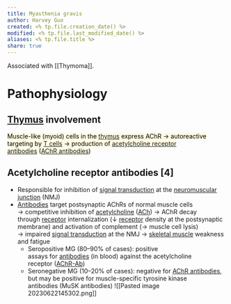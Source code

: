 ```yaml
---
title: Myasthenia gravis
author: Harvey Guo
created: <% tp.file.creation_date() %>
modified: <% tp.file.last_modified_date() %>
aliases: <% tp.file.title %>
share: true
---
```


Associated with [[Thymoma]].
# Pathophysiology
## [Thymus](https://next.amboss.com/us/article/960NMS#Z2280a528c47a8e93bb70fb96d798d351) involvement
<mark style="background: #FFF3A34A;">Muscle-like (myoid) cells in the [thymus](https://next.amboss.com/us/article/960NMS#Z2280a528c47a8e93bb70fb96d798d351) express AChR → autoreactive targeting by [T cells](https://next.amboss.com/us/article/x50Emg#Zb648e3ccdd39ac912f7d40f71b5d94c0) → production of [acetylcholine receptor antibodies](https://next.amboss.com/us/article/DR016f#Z642e66e911b1990368ae56b2e38c6893) ([AChR antibodies](https://next.amboss.com/us/article/DR016f#Z642e66e911b1990368ae56b2e38c6893))</mark>
## Acetylcholine receptor antibodies [4]
- Responsible for inhibition of [signal transduction](https://next.amboss.com/us/article/qo0C1S#Z120b3d64e4c26c0c457ea26dcc34727c) at the [neuromuscular junction](https://next.amboss.com/us/article/lp0vpS#Z3c15ed824470b5b7ec72fc4c39ee3075) (NMJ)
- [Antibodies](https://next.amboss.com/us/article/x50Emg#Zcafc1c81671c54115ab5d77c08d696a0) target postsynaptic AChRs of normal muscle cells → competitive inhibition of [acetylcholine](https://next.amboss.com/us/article/lp0vpS#Z3c3ab1c3772cabdb26be3c413ba52df4) ([ACh](https://next.amboss.com/us/article/lp0vpS#Z3c3ab1c3772cabdb26be3c413ba52df4)) → AChR decay through [receptor](https://next.amboss.com/us/article/qo0C1S#Z3ff0122a3c004eebed96e9db47e16ea4) internalization (↓ [receptor](https://next.amboss.com/us/article/qo0C1S#Z3ff0122a3c004eebed96e9db47e16ea4) density at the postsynaptic membrane) and activation of complement (→ muscle cell lysis) → impaired [signal transduction](https://next.amboss.com/us/article/qo0C1S#Z120b3d64e4c26c0c457ea26dcc34727c) at the NMJ → [skeletal muscle](https://next.amboss.com/us/article/so0tWS#Z6f7ea6c70fce86b21d8ffeb1772bdfe0) weakness and fatigue 
    - Seropositive MG (80–90% of cases): positive assays for [antibodies](https://next.amboss.com/us/article/x50Emg#Zcafc1c81671c54115ab5d77c08d696a0) (in blood) against the acetylcholine receptor ([AChR-Ab](https://next.amboss.com/us/article/DR016f#Z642e66e911b1990368ae56b2e38c6893))
    - Seronegative MG (10–20% of cases): negative for [AChR antibodies](https://next.amboss.com/us/article/DR016f#Z642e66e911b1990368ae56b2e38c6893), but may be positive for muscle-specific tyrosine kinase antibodies (MuSK antibodies)
	![[Pasted image 20230622145302.png]]